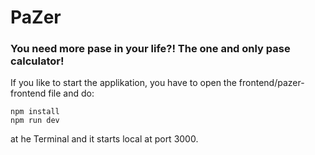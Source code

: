 # PaZer

### You need more pase in your life?! The one and only pase calculator! 

If you like to start the applikation, you have to open the frontend/pazer-frontend file and do:
```
npm install
npm run dev
```
at he Terminal and it starts local at port 3000.
